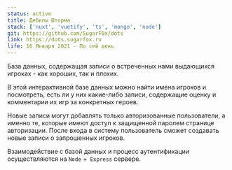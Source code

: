 ```yaml
---
status: active
title: Дебилы Шторма
stack: ['nuxt', 'vuetify', 'ts', 'mongo', 'node']
git: https://github.com/SugarF0x/dots
link: https://dots.sugarfox.ru
life: 16 Января 2021 - По сей день
---
```

База данных, содержащая записи о встреченных нами выдающихся игроках - как хороших, так и плохих.
<!--more-->
В этой интерактивной базе данных можно найти имена игроков и посмотреть, есть ли у них какие-либо записи, содержащие
оценку и комментарии их игр за конкретных героев.

Новые записи могут добавлять только авторизованные пользователи, а именно те, которые имеют доступ к защищенной паролем
странице авторизации. После входа в систему пользователь сможет создавать новые записи о запрошенных игроков.

Взаимодействие с базой данных и процесс аутентификации осуществляются на `Node` +` Express` сервере.
